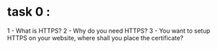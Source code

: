 # task 0 :
1 - What is HTTPS?
2 - Why do you need HTTPS?
3 - You want to setup HTTPS on your website, where shall you place the certificate?
